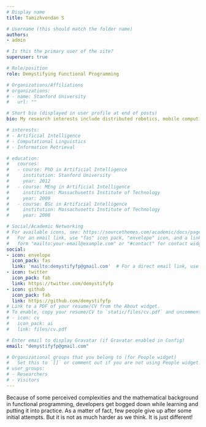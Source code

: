 ```yaml
---
# Display name
title: Tamizhvendan S

# Username (this should match the folder name)
authors:
- admin

# Is this the primary user of the site?
superuser: true

# Role/position
role: Demystifying Functional Programming

# Organizations/Affiliations
# organizations:
# - name: Stanford University
#   url: ""

# Short bio (displayed in user profile at end of posts)
bio: My research interests include distributed robotics, mobile computing and programmable matter.

# interests:
# - Artificial Intelligence
# - Computational Linguistics
# - Information Retrieval

# education:
#   courses:
#   - course: PhD in Artificial Intelligence
#     institution: Stanford University
#     year: 2012
#   - course: MEng in Artificial Intelligence
#     institution: Massachusetts Institute of Technology
#     year: 2009
#   - course: BSc in Artificial Intelligence
#     institution: Massachusetts Institute of Technology
#     year: 2008

# Social/Academic Networking
# For available icons, see: https://sourcethemes.com/academic/docs/page-builder/#icons
#   For an email link, use "fas" icon pack, "envelope" icon, and a link in the
#   form "mailto:your-email@example.com" or "#contact" for contact widget.
social:
- icon: envelope
  icon_pack: fas
  link: 'mailto:demystifyfp@gmail.com'  # For a direct email link, use "mailto:test@example.org".
- icon: twitter
  icon_pack: fab
  link: https://twitter.com/demystifyfp
- icon: github
  icon_pack: fab
  link: https://github.com/demystifyfp
# Link to a PDF of your resume/CV from the About widget.
# To enable, copy your resume/CV to `static/files/cv.pdf` and uncomment the lines below.
# - icon: cv
#   icon_pack: ai
#   link: files/cv.pdf

# Enter email to display Gravatar (if Gravatar enabled in Config)
email: "demystifyfp@gmail.com"

# Organizational groups that you belong to (for People widget)
#   Set this to `[]` or comment out if you are not using People widget.
# user_groups:
# - Researchers
# - Visitors
---
```


Because of some perceived complexities and the mathematical background in functional programming, developers get bogged down while learning and putting it into practice. As a matter of fact, few people give up after some initial attempts. But it is not as much harder as we think. It is just different!
